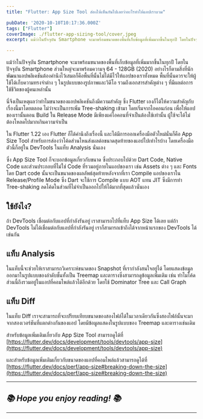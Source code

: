 ```yaml
---
title: "Flutter: App Size Tool ส่องให้เห็นกันไปเลยว่าอะไรทำให้แอปเราบวม"

pubDate: '2020-10-10T10:17:36.000Z'
tags: ["Flutter"]
coverImage: ./flutter-app-sizing-tool/cover.jpeg
excerpt: แม้ว่าในปัจจุบัน Smartphone จะมาพร้อมขนาดของพื้นที่เก็บข้อมูลที่เพิ่มมากขึ้นในทุกปี โดยในปัจจุบัน Smartphone ส่วนใหญ่จะมาพร้อมความจุ 64 - 128GB (2020) อย่างไรก็ตามสิ่งที่นักพัฒนาแอปพลิเคชันต้องคำนึงไว้เสมอก็คือพื้นที่นั้นไม่ได้มีไว้ให้แอปของเราทั้งหมด

---
```


แม้ว่าในปัจจุบัน Smartphone จะมาพร้อมขนาดของพื้นที่เก็บข้อมูลที่เพิ่มมากขึ้นในทุกปี โดยในปัจจุบัน Smartphone ส่วนใหญ่จะมาพร้อมความจุ 64 - 128GB (2020) อย่างไรก็ตามสิ่งที่นักพัฒนาแอปพลิเคชันต้องคำนึงไว้เสมอก็คือพื้นที่นั้นไม่ได้มีไว้ให้แอปของเราทั้งหมด พื้นที่นั้นควรจะให้ผู้ใช้ได้เก็บความทรงจำต่าง ๆ ในรูปแบบของรูปภาพและวิดีโอ รวมถึงเอกสารสำคัญต่าง ๆ ที่มีผลต่อการใช้ชีวิตของผู้คนเหล่านั้น

นี่จึงเป็นเหตุผลว่าทำไมขนาดของแอปพลิเคชันถึงมีความสำคัญ ซึ่ง Flutter เองก็ได้ให้ความสำคัญกับเรื่องนี้มาโดยตลอด ไม่ว่าจะเป็นการเพิ่ม Tree-shaking เข้ามา โดยเริ่มจากไอคอนก่อน เพื่อให้แอปของเรานั้นตอน Build ใน Release Mode มีเพียงแค่ไอคอนที่จำเป็นต้องใช้เท่านั้น ผู้ใช้จะได้ไม่ต้องโหลดไปมากเกินความจำเป็น

ใน Flutter 1.22 เอง Flutter ก็ได้คำนึงถึงเรื่องนี้ และได้มีการออกเครื่องมือตัวใหม่นั่นก็คือ App Size Tool สำหรับการส่องว่าโค้ดส่วนไหนส่งผลต่อขนาดสุดท้ายของแอปไปเท่าไรบ้าง โดยเครื่องมือตัวนี้ก็อยู่ใน DevTools ในแท็บ Analysis นั่นเอง

ซึ่ง App Size Tool ก็จะบอกข้อมูลเกี่ยวกับขนาด ซึ่งประกอบไปด้วย Dart Code, Native Code และส่วนประกอบที่ไม่ใช่ Code ที่รวมอยู่ภายในแอปของเรา เช่น Assets ต่าง ๆ และ Fonts โดย Dart code นั้นจะเป็นขนาดของผลลัพธ์สุดท้ายหลังจากที่เรา Compile แอปของเราใน Release/Profile Mode ซึ่ง Dart จะใช้การ Compile แบบ AOT แทน JIT ซึ่งมีการทำ Tree-shaking ลดโค้ดในส่วนที่ไม่จำเป็นออกไปให้ได้มากที่สุดแล้วนั่นเอง

## ใช้ยังไง?

ถ้า DevTools เชื่อมต่อกับแอปที่กำลังรันอยู่ เราสามารถไปที่แท็บ App Size ได้เลย แต่ถ้า DevTools ไม่ได้เชื่อมต่อกับแอปที่กำลังรันอยู่ เราก็สามารถเข้าถึงได้จากหน้าแรกของ DevTools ได้เช่นกัน

## แท็บ Analysis

ในแท็บนี้จะช่วยให้เราสามารถวิเคราะห์ขนาดของ Snapshot ที่เรากำลังสนใจอยู่ได้ โดยแสดงข้อมูลออกมาในรูปแบบของลำดับชั้นทั้งเป็น Treemap และตารางซึ่งสามารถดูข้อมูลเพิ่มเติม เช่น ทำไมโค้ดส่วนนี้ถึงรวมอยู่ในแอปที่คอมไพล์แล้วได้อีกด้วย โดยใช้ Dominator Tree และ Call Graph

## แท็บ Diff

ในแท็บ Diff เราจะสามารถที่จะเปรียบเทียบขนาดของสองไฟล์ได้ในเวลาเดียวกันซึ่งสองไฟล์นั้นจะมาจากสองเวอร์ชันที่แตกต่างกันของแอป โดยมีข้อมูลแสดงในรูปแบบของ Treemap และตารางเช่นเดิม

สำหรับข้อมูลเพิ่มเติมเกี่ยวกับ App Size Tool สามารถดูได้ที่ [https://flutter.dev/docs/development/tools/devtools/app-size](https://flutter.dev/docs/development/tools/devtools/app-size)

และสำหรับข้อมูลเพิ่มเติมเกี่ยวกับขนาดของแอปที่คอมไพล์แล้วสามารถดูได้ที่ [https://flutter.dev/docs/perf/app-size#breaking-down-the-size](https://flutter.dev/docs/perf/app-size#breaking-down-the-size)

---

## *📚 Hope you enjoy reading! 📚*

---
